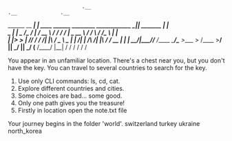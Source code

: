                             .__                                            .__              .__   
______  __ _________________|  |   ____   ______   ________ ____________  _|__|__  _______  |  |  
\____ \|  |  \___   /\___   /  | _/ __ \ /  ___/  /  ___/  |  \_  __ \  \/ /  \  \/ /\__  \ |  |  
|  |_> >  |  //    /  /    /|  |_\  ___/ \___ \   \___ \|  |  /|  | \/\   /|  |\   /  / __ \|  |__
|   __/|____//_____ \/_____ \____/\___  >____  > /____  >____/ |__|    \_/ |__| \_/  (____  /____/
|__|               \/      \/         \/     \/       \/                                  \/     

You appear in an unfamiliar location. There's a chest near you, but you don't have the key. You can travel to several countries to search for the key.

1. Use only CLI commands: ls, cd, cat.
2. Explore different countries and cities.
3. Some choices are bad... some good.
4. Only one path gives you the treasure!
5. Firstly in location open the note.txt file

Your journey begins in the folder 'world'.
switzerland  turkey  ukraine north_korea


